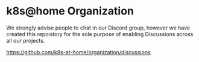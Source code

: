 # k8s@home Organization

We strongly advise people to chat in our Discord group, however we have created this repoistory for the sole purpose of enabling Discussions across all our projects.

https://github.com/k8s-at-home/organization/discussions
